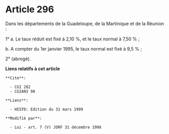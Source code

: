 # Article 296

Dans les départements de la Guadeloupe, de la Martinique et de la Réunion :

1° a. Le taux réduit est fixé à 2,10 %, et le taux normal à 7,50 % ;

b. A compter du 1er janvier 1995, le taux normal est fixé à 9,5 % ;

2° (abrogé).

**Liens relatifs à cet article**

	**Cite**:

	  - CGI 282
	  - CGIAN3 98

	**Liens**:

	  - HISTO: Edition du 31 mars 1999

	**Modifié par**:

	  - Loi - art. 7 (V) JORF 31 décembre 1998
